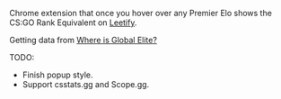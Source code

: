 Chrome extension that once you hover over any Premier Elo shows the CS:GO Rank Equivalent on [Leetify](https://leetify.com/).

Getting data from [Where is Global Elite?](https://whereisglobal.vercel.app)

TODO:
- Finish popup style.
- Support csstats.gg and Scope.gg.